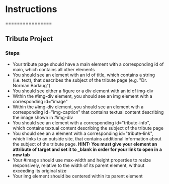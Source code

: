 # Instructions
================
## Tribute Project ##

### Steps ###

* Your tribute page should have a main element with a corresponding id of main, which contains all other elements
* You should see an element with an id of title, which contains a string (i.e. text), that describes the subject of the tribute page (e.g. "Dr. Norman Borlaug")
* You should see either a figure or a div element with an id of img-div
* Within the #img-div element, you should see an img element with a corresponding id="image"
* Within the #img-div element, you should see an element with a corresponding id="img-caption" that contains textual content describing the image shown in #img-div
* You should see an element with a corresponding id="tribute-info", which contains textual content describing the subject of the tribute page
* You should see an a element with a corresponding id="tribute-link", which links to an outside site, that contains additional information about the subject of the tribute page. <strong>HINT: You must give your element an attribute of target and set it to _blank in order for your link to open in a new tab</strong>
* Your #image should use max-width and height properties to resize responsively, relative to the width of its parent element, without exceeding its original size
* Your img element should be centered within its parent element